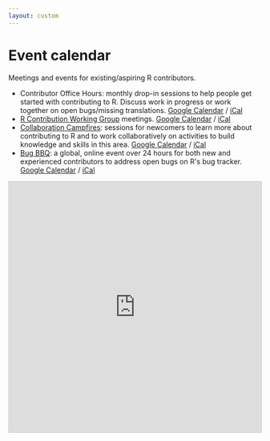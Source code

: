 ```yaml
---
layout: custom
---
```


# Event calendar

Meetings and events for existing/aspiring R contributors.
* Contributor Office Hours: monthly drop-in sessions to help people get started with contributing to R. Discuss work in progress or work together on open bugs/missing translations. [Google Calendar](https://calendar.google.com/calendar/embed?src=c7b298f30426b575f888ee963ec38a6da1ad6d2dbc27f34d501a72f2d8abb1cf%40group.calendar.google.com) / [iCal](https://calendar.google.com/calendar/ical/c7b298f30426b575f888ee963ec38a6da1ad6d2dbc27f34d501a72f2d8abb1cf%40group.calendar.google.com/public/basic.ics)  
* [R Contribution Working Group](/working-group) meetings. [Google Calendar](https://calendar.google.com/calendar/u/0/r?cid=nc4tg39nam44itn9uhnf751hbk@group.calendar.google.com) / [iCal](https://calendar.google.com/calendar/ical/nc4tg39nam44itn9uhnf751hbk%40group.calendar.google.com/public/basic.ics) 
* [Collaboration Campfires](collaboration-campfires): sessions for newcomers to learn more about contributing to R and to work collaboratively on activities to build knowledge and skills in this area. [Google Calendar](https://calendar.google.com/calendar/u/0/r?cid=4gvpmaj0coinh0kuvc9lbissbo@group.calendar.google.com) / [iCal](https://calendar.google.com/calendar/ical/4gvpmaj0coinh0kuvc9lbissbo%40group.calendar.google.com/public/basic.ics)
* [Bug BBQ](bug-bbq): a global, online event over 24 hours for both new and experienced contributors to address open bugs on R's bug tracker. [Google Calendar](https://calendar.google.com/calendar/u/0/r?cid=0m51s33qv9b030ip742675lki8@group.calendar.google.com) / [iCal](https://calendar.google.com/calendar/ical/0m51s33qv9b030ip742675lki8%40group.calendar.google.com/public/basic.ics)

<iframe src="https://teamup.com/kskqth1ysymh61tiyv?showProfileAndInfo=0&showSidepanel=1&showAgendaHeader=1&showAgendaDetails=0&showYearViewHeader=1" style="width: 100%; height: 500px; border: 1px solid #cccccc" frameborder="0"></iframe>

